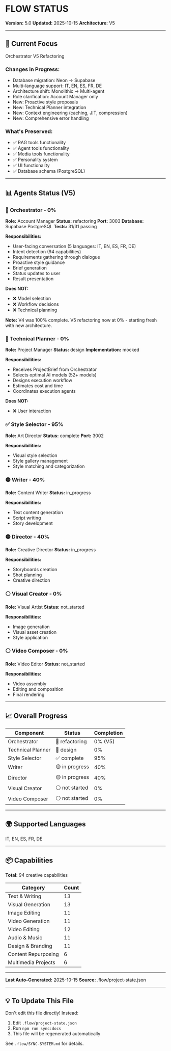# FLOW STATUS

**Version:** 5.0
**Updated:** 2025-10-15
**Architecture:** V5

---

## 🎯 Current Focus

Orchestrator V5 Refactoring

### Changes in Progress:
- Database migration: Neon → Supabase
- Multi-language support: IT, EN, ES, FR, DE
- Architecture shift: Monolithic → Multi-agent
- Role clarification: Account Manager only
- New: Proactive style proposals
- New: Technical Planner integration
- New: Context engineering (caching, JIT, compression)
- New: Comprehensive error handling

### What's Preserved:
- ✅ RAG tools functionality
- ✅ Agent tools functionality
- ✅ Media tools functionality
- ✅ Personality system
- ✅ UI functionality
- ✅ Database schema (PostgreSQL)

---

## 📊 Agents Status (V5)

### 🔄 Orchestrator - 0%
**Role:** Account Manager
**Status:** refactoring
**Port:** 3003
**Database:** Supabase PostgreSQL
**Tests:** 31/31 passing

**Responsibilities:**
- User-facing conversation (5 languages: IT, EN, ES, FR, DE)
- Intent detection (94 capabilities)
- Requirements gathering through dialogue
- Proactive style guidance
- Brief generation
- Status updates to user
- Result presentation

**Does NOT:**
- ❌ Model selection
- ❌ Workflow decisions
- ❌ Technical planning

**Note:** V4 was 100% complete. V5 refactoring now at 0% - starting fresh with new architecture.

### 📐 Technical Planner - 0%
**Role:** Project Manager
**Status:** design
**Implementation:** mocked

**Responsibilities:**
- Receives ProjectBrief from Orchestrator
- Selects optimal AI models (52+ models)
- Designs execution workflow
- Estimates cost and time
- Coordinates execution agents

**Does NOT:**
- ❌ User interaction

### ✅ Style Selector - 95%
**Role:** Art Director
**Status:** complete
**Port:** 3002

**Responsibilities:**
- Visual style selection
- Style gallery management
- Style matching and categorization

### 🟡 Writer - 40%
**Role:** Content Writer
**Status:** in_progress

**Responsibilities:**
- Text content generation
- Script writing
- Story development

### 🟡 Director - 40%
**Role:** Creative Director
**Status:** in_progress

**Responsibilities:**
- Storyboards creation
- Shot planning
- Creative direction

### ⚪ Visual Creator - 0%
**Role:** Visual Artist
**Status:** not_started

**Responsibilities:**
- Image generation
- Visual asset creation
- Style application

### ⚪ Video Composer - 0%
**Role:** Video Editor
**Status:** not_started

**Responsibilities:**
- Video assembly
- Editing and composition
- Final rendering

---

## 📈 Overall Progress

| Component | Status | Completion |
|-----------|--------|------------|
| Orchestrator | 🔄 refactoring | 0% (V5) |
| Technical Planner | 📐 design | 0% |
| Style Selector | ✅ complete | 95% |
| Writer | 🟡 in progress | 40% |
| Director | 🟡 in progress | 40% |
| Visual Creator | ⚪ not started | 0% |
| Video Composer | ⚪ not started | 0% |

---

## 🌍 Supported Languages

IT, EN, ES, FR, DE

---

## 📦 Capabilities

**Total:** 94 creative capabilities

| Category | Count |
|----------|-------|
| Text & Writing | 13 |
| Visual Generation | 13 |
| Image Editing | 11 |
| Video Generation | 11 |
| Video Editing | 12 |
| Audio & Music | 11 |
| Design & Branding | 11 |
| Content Repurposing | 6 |
| Multimedia Projects | 6 |

---

**Last Auto-Generated:** 2025-10-15
**Source:** .flow/project-state.json

---

## 💡 To Update This File

Don't edit this file directly! Instead:

1. Edit `.flow/project-state.json`
2. Run `npm run sync:docs`
3. This file will be regenerated automatically

See `.flow/SYNC-SYSTEM.md` for details.
